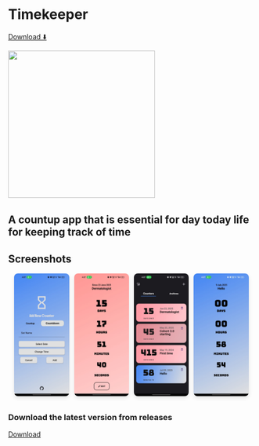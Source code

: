 # Timekeeper

[Download ⬇️](https://github.com/roshan669/TimeKeeper/releases/download/timekeeper/timeKeeper.apk)

<img src="https://github.com/user-attachments/assets/e935c9ed-6073-4994-ab1e-b37e78f6aa75" width="300" height="300">

## A countup app that is essential for day today life for keeping track of time

## Screenshots

<div style="display:flex; justify-content:center; gap: 10px; overflow-x: auto; padding-bottom: 10px;">
<img src="https://github.com/roshan669/TimeKeeper/blob/master/assets/ss2.jpg?raw=true" height="250" alt="TimeKeeper Screenshot 1" style=" border-radius: 8px; box-shadow: 0 4px 8px rgba(0,0,0,0.1); flex-shrink: 0;"/>
<img src="https://github.com/roshan669/TimeKeeper/blob/master/assets/ss3.jpg?raw=true" height="250" alt="TimeKeeper Screenshot 1" style=" border-radius: 8px; box-shadow: 0 4px 8px rgba(0,0,0,0.1); flex-shrink: 0;"/>
<img src="https://github.com/roshan669/TimeKeeper/blob/master/assets/ss5.jpg?raw=true" height="250" alt="TimeKeeper Screenshot 1" style=" border-radius: 8px; box-shadow: 0 4px 8px rgba(0,0,0,0.1); flex-shrink: 0;"/>
<img src="https://github.com/roshan669/TimeKeeper/blob/master/assets/ss6.jpg?raw=true" height="250" alt="TimeKeeper Screenshot 1" style=" border-radius: 8px; box-shadow: 0 4px 8px rgba(0,0,0,0.1); flex-shrink: 0;"/>
</div>

### Download the latest version from releases
 [Download](https://github.com/roshan669/TimeKeeper/releases)
